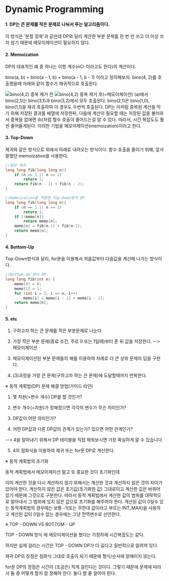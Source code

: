 # Dynamic Programming

#### 1. DP는 큰 문제를 작은 문제로 나눠서 푸는 알고리즘이다.
이 방식은 '분할 정복'과 같은데 DP와 달리 계산한 부분 문제를 한 번 만 쓰고 더 이상 쓰지 않기 때문에 메모이제이션이 필요하지 않다.

#### 2. Memoization
DP의 대표적인 예 중 하나는 이항 계수(nCr 이라고도 한다)의 계산이다.

bino(a, b) = bino(a - 1, b) + bino(a - 1, b - 1) 이라고 정의해보자.
bino(4, 2)를 호출했을때 아래와 같이 함수가 재귀적으로 호출된다.

![bino(4,2) 중복 제거 전](https://t1.daumcdn.net/cfile/tistory/2305984555140F6329) ![bino(4,2) 중복 제거 후(=메모이제이션)](https://t1.daumcdn.net/cfile/tistory/2723404555140F6316)
(a)에서 bino(2,1)는 bino(3,1)과 bino(3,2)에서 모두 호출된다. bino(2,1)은 bino(1,0), bino(1,1)을 재귀 호출하여 이 경우도 두번씩 호출된다.
DP는 이처럼 중복된 계산을 막기 위해 저장된 결과를 배열에 저장한뒤, 다음에 계산이 필요할 때는 저장된 값을 불러와서 중복을 없애면 (b)처럼 함수 호출이 줄어드는걸 알 수 있다. 따라서, 시간 복잡도도 훨씬 줄어들게된다.
이러한 기법을 메모이제이션(memoization)이라고 한다.

#### 3. Top-Down
제귀와 같은 방식으로 위에서 아래로 내려오는 방식이다. 함수 호출을 줄이기 위해, 앞서 말했던 memoization을 사용한다.

```c++
//일반 재귀
long long fib(long long n){
    if (n == 1 || n == 2)
        return 1;
    return fib(n - 1) + fib(n - 2);
}
```
```c++
//memoization을 적용한 Top-Down방식 DP
long long fib(long long n){
    if (n == 1 || n == 2)
        return 1;
    if (!memo[n])
        return memo[n];
    memo[n] = fib(n-1) + fib(n-2);
    return memo[n];
}
```
#### 4. Bottom-Up
Top-Down방식과 달리, for문을 이용해서 처음값부터 다음값을 계산해 나가는 방식이다.
```c++
//Bottom-Up 방식 DP
long long fib(int n) {
    memo[0] = 0;
    memo[1] = 1;
    for (int i = 2; i <= n; i++)
        memo[i] = memo[i - 1] + memo[i - 2];
    return memo[n];
}
```
#### 5. etc
1. 구하고자 하는 큰 문제를 작은 부분문제로 나눈다.

2. 가장 작은 부분 문제(종료 조건, 주로 0 또는 1일때)부터 푼 뒤 값을 저장한다. --> 메모이제이션

3. 메모이제이션된 부분 문제들의 해를 이용하여 차례로 더 큰 상위 문제의 답을 구한다.

4. (3)과정을 가장 큰 문제(구하고자 하는 큰 문제)에 도달할때까지 반복한다.



 ※ 동적 계획법(DP) 문제 해결 방법(가이드 라인)



1. 몇 차원(=변수 개수) DP를 할 것인가?

2. 변수 개수(=차원)가 정해졌으면 각각의 변수가 무슨 의미인가?

3. DP값이 어떤 의미인가?

4. 어떤 DP값과 다른 DP값의 관계가 있는가? 있으면 어떤 관계인가?

--> 4을 알아내기 위해서 DP 테이블을 직접 채워보시면 가장 확실하게 알 수 있습니다

5. 4의 점화식을 이용하여 재귀 또는 for문 DP로 계산한다.




 ※ 동적 계획법의 초기화



동적 계획법에서 메모이제이션 말고 또 중요한 것이 초기화인데

이미 계산한 것을 다시 계산하지 않기 위해서는 계산한 것과 계산하지 않은 것의 차이가 있어야 한다. 계산하지 않은 값은 초기값(초기화한 값) 그대로이고 계산한 값은 바뀌어있기 때문에 그것으로 구분한다. 따라서 동적 계획법에서 계산한 값의 범위를 대략적으로 알아내서 그 범위에 있지 않은 값으로 초기화를 해주어야 한다. 계산된 값이 0일수 있는 동적계획법의 경우에는 보통 -1(또는 무한대 값이라고 부르는 INT_MAX)을 사용하고 계산된 값이 0일수 없는 경우에는 그냥 전역변수로 선언한다.



 ※ TOP - DOWN VS BOTTOM - UP



TOP - DOWN 방식 에 메모이제이션을 했다는 가정하에 시간복잡도는 같다.

하지만 실제 걸리는 시간은 TOP - DOWN DP가 더 길다고 일반적으로 알려져 있다.

재귀 DP의 장점은 점화식 그대로 호출이 되기 때문에 형식/순서에 얽매이지 않는다.

for문 DP의 장점은 시간이 (조금은) 적게 걸린다는 것이다. 그렇기 때문에 문제에 따라서 둘 중 어떻게 할지 잘 정해야 한다. 둘다 할 줄 알아야 된다.
